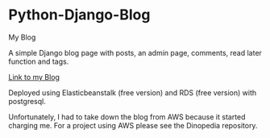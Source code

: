 # Python-Django-Blog
My Blog

A simple Django blog page with posts, an admin page, comments, read later function and tags.

[Link to my Blog](http://djangomysitepiz-env.eba-y4mkvbmp.eu-south-1.elasticbeanstalk.com/)

Deployed using Elasticbeanstalk (free version) and RDS (free version) with postgresql.

Unfortunately, I had to take down the blog from AWS because it started charging me.
For a project using AWS please see the Dinopedia repository.

